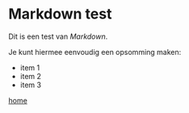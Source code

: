 # Markdown test

Dit is een test van *Markdown*.

Je kunt hiermee eenvoudig een opsomming maken:

* item 1
* item 2
* item 3

[home](/index.html)
